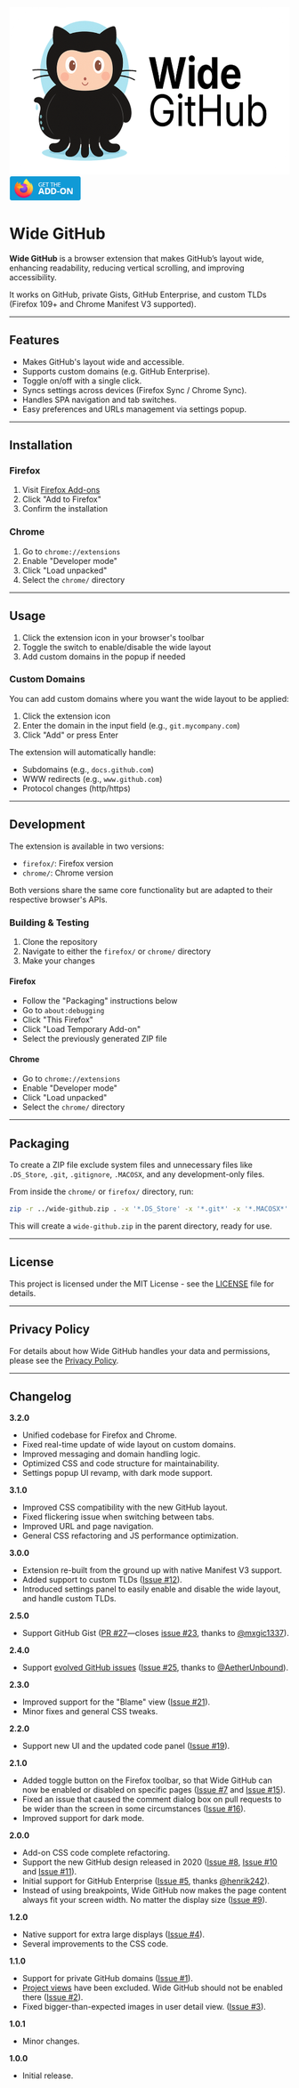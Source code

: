 <img src="assets/Wide-GitHub_Logo.png?raw=true" alt="Wide GitHub Logo" width="583" height="300" />

<a href="https://addons.mozilla.org/en-US/firefox/addon/widegithub">
  <img src="assets/firefox-get-the-addon.png" alt="Download add-on on Mozilla.org" width="129" height="45" />
</a>

# Wide GitHub

**Wide GitHub** is a browser extension that makes GitHub’s layout wide, enhancing readability, reducing vertical scrolling, and improving accessibility.

It works on GitHub, private Gists, GitHub Enterprise, and custom TLDs (Firefox 109+ and Chrome Manifest V3 supported).

---

## Features

- Makes GitHub's layout wide and accessible.
- Supports custom domains (e.g. GitHub Enterprise).
- Toggle on/off with a single click.
- Syncs settings across devices (Firefox Sync / Chrome Sync).
- Handles SPA navigation and tab switches.
- Easy preferences and URLs management via settings popup.

---

## Installation

### Firefox
1. Visit [Firefox Add-ons](https://addons.mozilla.org/en-US/firefox/addon/widegithub/)
2. Click "Add to Firefox"
3. Confirm the installation

### Chrome
1. Go to `chrome://extensions`
2. Enable "Developer mode"
3. Click "Load unpacked"
4. Select the `chrome/` directory

---

## Usage

1. Click the extension icon in your browser's toolbar
2. Toggle the switch to enable/disable the wide layout
3. Add custom domains in the popup if needed

### Custom Domains

You can add custom domains where you want the wide layout to be applied:

1. Click the extension icon
2. Enter the domain in the input field (e.g., `git.mycompany.com`)
3. Click "Add" or press Enter

The extension will automatically handle:
- Subdomains (e.g., `docs.github.com`)
- WWW redirects (e.g., `www.github.com`)
- Protocol changes (http/https)

---

## Development

The extension is available in two versions:

- `firefox/`: Firefox version
- `chrome/`: Chrome version

Both versions share the same core functionality but are adapted to their respective browser's APIs.

### Building & Testing

1. Clone the repository
2. Navigate to either the `firefox/` or `chrome/` directory
3. Make your changes

#### Firefox
- Follow the "Packaging" instructions below
- Go to `about:debugging`
- Click "This Firefox"
- Click "Load Temporary Add-on"
- Select the previously generated ZIP file

#### Chrome
- Go to `chrome://extensions`
- Enable "Developer mode"
- Click "Load unpacked"
- Select the `chrome/` directory

---

## Packaging

To create a ZIP file exclude system files and unnecessary files like `.DS_Store`, `.git`, `.gitignore`, `.MACOSX`, and any development-only files.

From inside the `chrome/` or `firefox/` directory, run:

```sh
zip -r ../wide-github.zip . -x '*.DS_Store' -x '*.git*' -x '*.MACOSX*' -x '*.md'
```
This will create a `wide-github.zip` in the parent directory, ready for use.

---

## License

This project is licensed under the MIT License - see the [LICENSE](LICENSE) file for details.

---

## Privacy Policy

For details about how Wide GitHub handles your data and permissions, please see the [Privacy Policy](PRIVACY.md).

---

## Changelog

**3.2.0**
- Unified codebase for Firefox and Chrome.
- Fixed real-time update of wide layout on custom domains.
- Improved messaging and domain handling logic.
- Optimized CSS and code structure for maintainability.
- Settings popup UI revamp, with dark mode support.

**3.1.0**
- Improved CSS compatibility with the new GitHub layout.
- Fixed flickering issue when switching between tabs.
- Improved URL and page navigation.
- General CSS refactoring and JS performance optimization.

**3.0.0**
- Extension re-built from the ground up with native Manifest V3 support.
- Added support to custom TLDs ([Issue #12](https://github.com/fabiocchetti/wide-github/issues/12)).
- Introduced settings panel to easily enable and disable the wide layout, and handle custom TLDs.

**2.5.0**
- Support GitHub Gist ([PR #27](https://github.com/fabiocchetti/wide-github/pull/27)—closes [issue #23](https://github.com/fabiocchetti/wide-github/issues/23), thanks to [@mxgic1337](https://github.com/mxgic1337)).

**2.4.0**
- Support [evolved GitHub issues](https://github.blog/changelog/2024-10-01-evolving-github-issues-public-beta/) ([Issue #25](https://github.com/fabiocchetti/wide-github/issues/25), thanks to [@AetherUnbound](https://github.com/AetherUnbound)).

**2.3.0**
- Improved support for the "Blame" view ([Issue #21](https://github.com/fabiocchetti/wide-github/issues/21)).
- Minor fixes and general CSS tweaks.

**2.2.0**
- Support new UI and the updated code panel ([Issue #19](https://github.com/fabiocchetti/wide-github/issues/19)).

**2.1.0**
- Added toggle button on the Firefox toolbar, so that Wide GitHub can now be enabled or disabled on specific pages ([Issue #7](https://github.com/fabiocchetti/wide-github/issues/7) and [Issue #15](https://github.com/fabiocchetti/wide-github/issues/15)).
- Fixed an issue that caused the comment dialog box on pull requests to be wider than the screen in some circumstances ([Issue #16](https://github.com/fabiocchetti/wide-github/issues/16)).
- Improved support for dark mode.

**2.0.0**
- Add-on CSS code complete refactoring.
- Support the new GitHub design released in 2020 ([Issue #8](https://github.com/fabiocchetti/wide-github/issues/8), [Issue #10](https://github.com/fabiocchetti/wide-github/issues/10) and [Issue #11](https://github.com/fabiocchetti/wide-github/issues/11)).
- Initial support for GitHub Enterprise ([Issue #5](https://github.com/fabiocchetti/wide-github/issues/5), thanks [@henrik242](https://github.com/henrik242)).
- Instead of using breakpoints, Wide GitHub now makes the page content always fit your screen width. No matter the display size ([Issue #9](https://github.com/fabiocchetti/wide-github/issues/9)).

**1.2.0**
- Native support for extra large displays ([Issue #4](https://github.com/fabiocchetti/wide-github/issues/4)).
- Several improvements to the CSS code.

**1.1.0**
- Support for private GitHub domains ([Issue #1](https://github.com/fabiocchetti/wide-github/issues/1)).
- [Project views](https://help.github.com/en/articles/about-project-boards) have been excluded. Wide GitHub should not be enabled there ([Issue #2](https://github.com/fabiocchetti/wide-github/issues/2)).
- Fixed bigger-than-expected images in user detail view. ([Issue #3](https://github.com/fabiocchetti/wide-github/issues/3)).

**1.0.1**
- Minor changes.

**1.0.0**
- Initial release.
